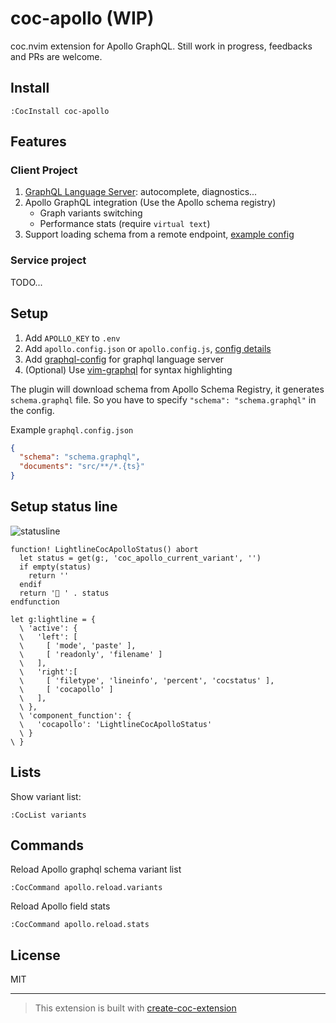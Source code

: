 # coc-apollo (WIP)

coc.nvim extension for Apollo GraphQL. Still work in progress, feedbacks and PRs are welcome.

## Install

`:CocInstall coc-apollo`

## Features
### Client Project
1. [GraphQL Language Server](https://github.com/graphql/graphiql/blob/main/packages/graphql-language-service-server/README.md): autocomplete, diagnostics...
2. Apollo GraphQL integration (Use the Apollo schema registry)
    - Graph variants switching
    - Performance stats (require `virtual text`)
3. Support loading schema from a remote endpoint, [example config](https://www.apollographql.com/docs/devtools/apollo-config/#option-2-link-a-schema-from-a-remote-endpoint)

### Service project
TODO...

## Setup
1. Add `APOLLO_KEY` to `.env`
2. Add `apollo.config.json` or `apollo.config.js`, [config details](https://www.apollographql.com/docs/devtools/apollo-config/)
2. Add [graphql-config](https://github.com/kamilkisiela/graphql-config) for graphql language server
3. (Optional) Use [vim-graphql](https://github.com/jparise/vim-graphql) for syntax highlighting

The plugin will download schema from Apollo Schema Registry, it generates `schema.graphql` file. So you have to specify `"schema": "schema.graphql"` in the config.

Example `graphql.config.json`
```json
{
  "schema": "schema.graphql",
  "documents": "src/**/*.{ts}"
}
```

## Setup status line
![statusline](https://user-images.githubusercontent.com/486382/108122730-69b42980-70ad-11eb-9c70-b99e216d2373.png)
```vimscript
function! LightlineCocApolloStatus() abort
  let status = get(g:, 'coc_apollo_current_variant', '')
  if empty(status)
    return ''
  endif
  return '🚀 ' . status
endfunction

let g:lightline = {
  \ 'active': {
  \   'left': [
  \     [ 'mode', 'paste' ],
  \     [ 'readonly', 'filename' ]
  \   ],
  \   'right':[
  \     [ 'filetype', 'lineinfo', 'percent', 'cocstatus' ],
  \     [ 'cocapollo' ]
  \   ],
  \ },
  \ 'component_function': {
  \   'cocapollo': 'LightlineCocApolloStatus'
  \ }
\ }

```

## Lists

Show variant list: 
```
:CocList variants
```

## Commands
Reload Apollo graphql schema variant list
```
:CocCommand apollo.reload.variants
```

Reload Apollo field stats
```
:CocCommand apollo.reload.stats
```
## License

MIT

---

> This extension is built with [create-coc-extension](https://github.com/fannheyward/create-coc-extension)
